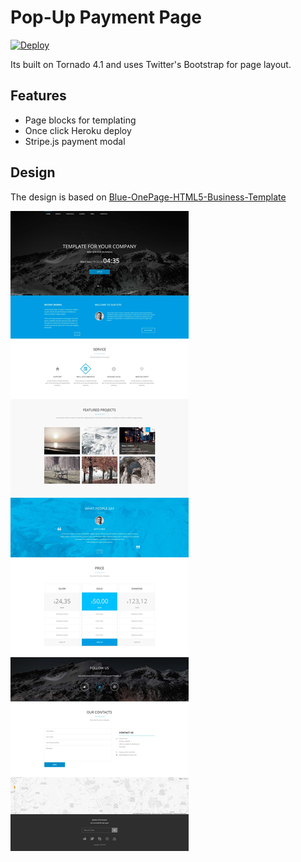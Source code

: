 Pop-Up Payment Page
===============

[![Deploy](https://www.herokucdn.com/deploy/button.png)](https://heroku.com/deploy?template=https://github.com/adamar/pop-up-payment-page)

Its built on Tornado 4.1 and uses Twitter's Bootstrap for page layout.


## Features

- Page blocks for templating
- Once click Heroku deploy 
- Stripe.js payment modal



## Design

  The design is based on <a href="https://github.com/themefisher/Blue-Onepage-HTML5-Business-Template">Blue-OnePage-HTML5-Business-Template</a>

<img src="https://raw.githubusercontent.com/adamar/pop-up-payment-page/master/doc/layout.jpg" />

